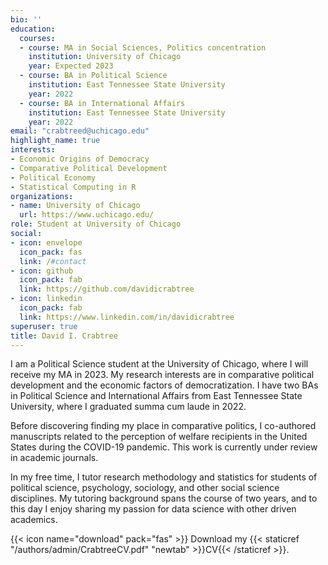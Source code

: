 ```yaml
---
bio: ''
education:
  courses:
  - course: MA in Social Sciences, Politics concentration
    institution: University of Chicago
    year: Expected 2023
  - course: BA in Political Science
    institution: East Tennessee State University
    year: 2022
  - course: BA in International Affairs
    institution: East Tennessee State University
    year: 2022
email: "crabtreed@uchicago.edu"
highlight_name: true
interests:
- Economic Origins of Democracy
- Comparative Political Development
- Political Economy
- Statistical Computing in R
organizations:
- name: University of Chicago
  url: https://www.uchicago.edu/
role: Student at University of Chicago
social:
- icon: envelope
  icon_pack: fas
  link: /#contact
- icon: github
  icon_pack: fab
  link: https://github.com/davidicrabtree
- icon: linkedin
  icon_pack: fab
  link: https://www.linkedin.com/in/davidicrabtree
superuser: true
title: David I. Crabtree
---
```


I am a Political Science student at the University of Chicago, where I will receive my MA in 2023. My research interests are in comparative political development and the economic factors of democratization. I have two BAs in Political Science and International Affairs from East Tennessee State University, where I graduated summa cum laude in 2022.  

Before discovering finding my place in comparative politics, I co-authored manuscripts related to the perception of welfare recipients in the United States during the COVID-19 pandemic. This work is currently under review in academic journals.  

In my free time, I tutor research methodology and statistics for students of political science, psychology, sociology, and other social science disciplines. My tutoring background spans the course of two years, and to this day I enjoy sharing my passion for data science with other driven academics.   


{{< icon name="download" pack="fas" >}} Download my {{< staticref "/authors/admin/CrabtreeCV.pdf" "newtab" >}}CV{{< /staticref >}}.

